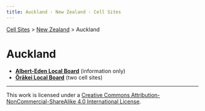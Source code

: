 ```yaml
---
title: Auckland - New Zealand - Cell Sites
---
```


[Cell Sites](../../) > [New Zealand](../) > Auckland

# Auckland

* **[Albert-Eden Local Board](albert-eden)** (information only)
* **[Ōrākei Local Board](ōrākei)** (two cell sites)

---

This work is licensed under a [Creative Commons Attribution-NonCommercial-ShareAlike 4.0 International License](http://creativecommons.org/licenses/by-nc-sa/4.0/).
